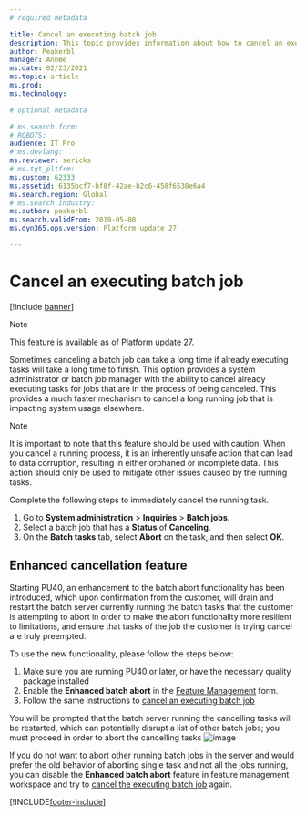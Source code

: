 ```yaml
---
# required metadata

title: Cancel an executing batch job
description: This topic provides information about how to cancel an executing batch job.
author: Peakerbl
manager: AnnBe
ms.date: 02/23/2021
ms.topic: article
ms.prod: 
ms.technology: 

# optional metadata

# ms.search.form: 
# ROBOTS: 
audience: IT Pro
# ms.devlang: 
ms.reviewer: sericks
# ms.tgt_pltfrm: 
ms.custom: 62333
ms.assetid: 6135bcf7-bf8f-42ae-b2c6-458f6538e6a4
ms.search.region: Global
# ms.search.industry: 
ms.author: peakerbl
ms.search.validFrom: 2019-05-08
ms.dyn365.ops.version: Platform update 27

---
```


# <a id="legacy-abort"></a>Cancel an executing batch job
[!include [banner](../includes/banner.md)]

> [!NOTE] 
> This feature is available as of Platform update 27.

Sometimes canceling a batch job can take a long time if already executing tasks will take a long time to finish. This option provides a system administrator or batch job manager with the ability to cancel already executing tasks for jobs that are in the process of being canceled. This provides a much faster mechanism to cancel a long running job that is impacting system usage elsewhere.

>[!NOTE]
> It is important to note that this feature should be used with caution. When you cancel a running process, it is an inherently unsafe action that can lead to data corruption, resulting in either orphaned or incomplete data. This action should only be used to mitigate other issues caused by the running tasks.

Complete the following steps to immediately cancel the running task.

1. Go to **System administration** \> **Inquiries** \> **Batch jobs**.
2. Select a batch job that has a **Status** of **Canceling**.
3. On the **Batch tasks** tab, select **Abort** on the task, and then select **OK**.

## Enhanced cancellation feature
Starting PU40, an enhancement to the batch abort functionality has been introduced, which upon confirmation from the customer, will drain and restart the batch server currently running the batch tasks that the customer is attempting to abort in order to make the abort functionality more resilient to limitations, and ensure that tasks of the job the customer is trying cancel are truly preempted.

To use the new functionality, please follow the steps below:
1. Make sure you are running PU40 or later, or have the necessary quality package installed
2. Enable the **Enhanced batch abort** in the [Feature Management](https://docs.microsoft.com/en-us/dynamics365/fin-ops-core/fin-ops/get-started/feature-management/feature-management-overview) form.
3. Follow the same instructions to [cancel an executing batch job](#legacy-abort)
 
You will be prompted that the batch server running the cancelling tasks will be restarted, which can potentially disrupt a list of other batch jobs; you must proceed in order to abort the cancelling tasks
![image](https://user-images.githubusercontent.com/7556912/112464897-ba820680-8d6c-11eb-871a-e1aff1d82665.png)

If you do not want to abort other running batch jobs in the server and would prefer the old behavior of aborting single task and not all the jobs running, you can disable the **Enhanced batch abort** feature in feature management workspace and try to [cancel the executing batch job](#legacy-abort) again.


[!INCLUDE[footer-include](../../../includes/footer-banner.md)]
